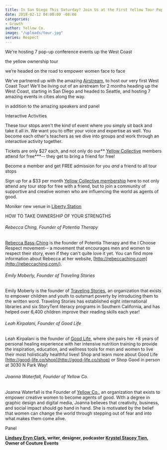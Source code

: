 ```yaml
---
title: In San Diego This Saturday? Join Us at the First Yellow Tour Pop-Up Conference!
date: 2018-02-12 04:00:00 -08:00
categories:
- Growth
author: Yellow Co.
image: "/uploads/tour.jpg"
series: Respect
---
```


We're hosting 7 pop-up conference events up the West Coast

the yellow ownership tour

we’re headed on the road to empower women face to face

We've partnered up with the amazing [Airstream](https://www.airstream.com/), to host our very first West Coast Tour! We'll be living out of an airstream for 2 months heading up the West Coast, starting in San Diego and headed to Seattle, and hosting 7 amazing events in cities along the way.

in addition to the amazing speakers and panel

Interactive Activities

These tour stops aren't the kind of event where you simply sit back and take it all in. We want you to offer your voice and expertise as well. You become each other's teachers as we dive into groups and work through an interactive activity together.

Tickets are only $27 each, and not only do our** [Yellow Collective](https://yellowco.co/membership/) members attend for free**\*-- they get to bring a friend for free!

Become a member and get FREE admission for you *and* a friend to all tour stops

Sign up for a $33 per month [Yellow Collective membership](https://yellowco.co/membership/) here to not only attend any tour stop for free with a friend, but to join a community of supportive and creative women who are influencing the world as agents of good.

Moniker new venue in [Liberty Station](https://libertystation.com/)

HOW TO TAKE OWNERSHIP OF YOUR STRENGTHS

###### Rebecca Ching, Founder of Potentia Therapy

[Rebecca Bass-Ching](http://rebeccaching.com/) is the founder of Potentia Therapy and the I Choose Respect movement-- a movement that encourages men and women to respect their story, even if they can't quite love it yet. You can find more information about Rebecca at her website, [http://rebeccaching.com](http://rebeccaching.com/).

###### Emily Moberly, Founder of Traveling Stories

Emily Moberly is the founder of [Traveling Stories](https://travelingstories.org/), an organization that exists to empower children and youth to outsmart poverty by introducing them to the written word. Traveling Stories has established eight international libraries and six StoryTent literacy programs in Southern California, and has helped over 6,400 children improve their reading skills each year!

###### Leah Kirpalani, Founder of Good Life

Leah Kirpalani is the founder of [Good Life](http://good-life.co/shop/), where she pairs her \+8 years of personal healing experience with her intensive nutrition training to provide the inspiration, education, and wellness tools for men and women to live their most holistically healthful lives! Shop and learn more about Good Life [http://good-life.co/shop](http://good-life.co/shop) or Shop Good in person at 3030 N Park Way!

###### Joanna Waterfall, Founder of Yellow Co.

Joanna Waterfall is the Founder of [Yellow Co.](https://yellowco.co/), an organization that exists to empower creative women to become agents of good. With a degree in graphic design and digital media, Joanna believes that creativity, business, and social impact should go hand in hand. She is motivated by the belief that women can change the world through stepping out of fear and into what makes them come alive.

Panel

**[Lindsey Eryn Clark](https://linktr.ee/lindseyeryn), writer, designer, podcaster [Krystel Stacey Tien](http://coutureeventsca.com/), Owner of Couture Events**